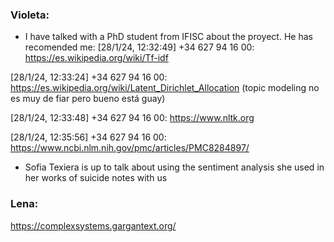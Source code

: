 ### Violeta:
- I have talked with a PhD student from IFISC about the proyect. He has recomended me:
[28/1/24, 12:32:49] ‪+34 627 94 16 00‬: https://es.wikipedia.org/wiki/Tf-idf

[28/1/24, 12:33:24] ‪+34 627 94 16 00‬: https://es.wikipedia.org/wiki/Latent_Dirichlet_Allocation (topic modeling no es muy de fiar pero bueno está guay)

[28/1/24, 12:33:48] ‪+34 627 94 16 00‬: https://www.nltk.org

[28/1/24, 12:35:56] ‪+34 627 94 16 00‬: https://www.ncbi.nlm.nih.gov/pmc/articles/PMC8284897/

- Sofia Texiera is up to talk about using the sentiment analysis she used in her works of suicide notes with us

### Lena:
https://complexsystems.gargantext.org/

